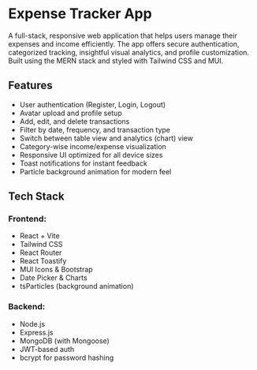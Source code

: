 # Expense Tracker App

A full-stack, responsive web application that helps users manage their expenses and income efficiently. The app offers secure authentication, categorized tracking, insightful visual analytics, and profile customization. Built using the MERN stack and styled with Tailwind CSS and MUI.

## Features

- User authentication (Register, Login, Logout)
- Avatar upload and profile setup
- Add, edit, and delete transactions
- Filter by date, frequency, and transaction type
- Switch between table view and analytics (chart) view
- Category-wise income/expense visualization
- Responsive UI optimized for all device sizes
- Toast notifications for instant feedback
- Particle background animation for modern feel

## Tech Stack

### Frontend:
- React + Vite
- Tailwind CSS
- React Router
- React Toastify
- MUI Icons & Bootstrap
- Date Picker & Charts
- tsParticles (background animation)

### Backend:
- Node.js
- Express.js
- MongoDB (with Mongoose)
- JWT-based auth
- bcrypt for password hashing
